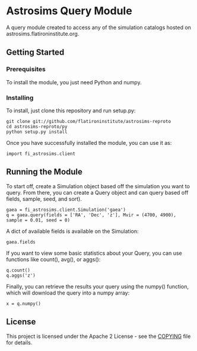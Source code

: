 # Astrosims Query Module

A query module created to access any of the simulation catalogs hosted on astrosims.flatironinstitute.org.

## Getting Started

### Prerequisites

To install the module, you just need Python and numpy.

### Installing

To install, just clone this repository and run setup.py:

```
git clone git://github.com/flatironinstitute/astrosims-reproto
cd astrosims-reproto/py
python setup.py install
```

Once you have successfully installed the module, you can use it as:

```
import fi_astrosims.client
```

## Running the Module

To start off, create a Simulation object based off the simulation you want to query. From there, you can create a Query object and can query based off fields, sample, seed, and sort).

```
gaea = fi_astrosims.client.Simulation('gaea')
q = gaea.query(fields = ['RA', 'Dec', 'z'], Mvir = (4700, 4900), sample = 0.01, seed = 0)
```

A dict of available fields is available on the Simulation:

```
gaea.fields
```

If you want to view some basic statistics about your Query, you can use functions like count(), avg(), or aggs():

```
q.count()
q.aggs('z')
```

Finally, you can retrieve the results your query using the numpy() function, which will download the query into a numpy array:

```
x = q.numpy()
```

## License

This project is licensed under the Apache 2 License - see the [COPYING](../COPYING) file for details.
